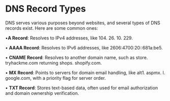 # DNS Record Types 

DNS serves various purposes beyond websites, and several types of DNS records exist. Here are some common ones: 

•__A Record__: Resolves to IPv4 addresses, like 104. 26. 10. 229. 

• __AAAA Record__: Resolves to IPv6 addresses, like 2606:4700:20::681a:be5. 

• __CNAME Record__: Resolves to another domain name, such as store. tryhackme.com returning shops. shopify.com. 

• __MX Record__: Points to servers for domain email handling, like alt1. aspmx. l. google.com, with a priority flag for server order. 

• __TXT Record__: Stores text-based data, often used for email authorization and domain ownership verification.